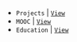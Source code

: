 <br />

- `Projects` | [`View`](https://github.com/stars/kentlouisetonino/lists/personal-projects) <br />
- `MOOC` | [`View`](https://github.com/kentlouisetonino/kentlouisetonino/blob/develop/certificate)
- `Education` | [`View`](https://github.com/kentlouisetonino/kentlouisetonino/blob/develop/education)
